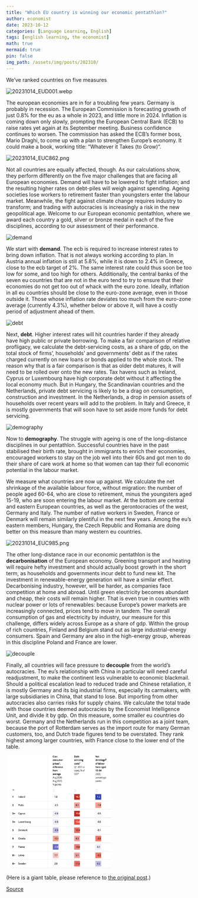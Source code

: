 ```yaml
---
title: "Which EU country is winning our economic pentathlon?"
author: economist
date: 2023-10-12
categories: [Language Learning, English]
tags: [english learning, the economist]
math: true
mermaid: true
pin: false
img_path: /assets/img/posts/202310/
---
```


We’ve ranked countries on five measures

![20231014_EUD001.webp](20231014_EUD001.webp)

The european economies are in for a troubling few years. Germany is probably in recession. The European Commission is forecasting growth of just 0.8% for the eu as a whole in 2023, and little more in 2024. Inflation is coming down only slowly, prompting the European Central Bank (ECB) to raise rates yet again at its September meeting. Business confidence continues to worsen. The commission has asked the ECB’s former boss, Mario Draghi, to come up with a plan to strengthen Europe’s economy. It could make a book, working title: “Whatever it Takes (to Grow)“.

![20231014_EUC862.png](20231014_EUC862.png)

Not all countries are equally affected, though. As our calculations show, they perform differently on the five major challenges that are facing all European economies. Demand will have to be lowered to fight inflation; and the resulting higher rates on debt-piles will weigh against spending. Ageing societies lose workers to retirement faster than youngsters enter the labour market. Meanwhile, the fight against climate change requires industry to transform; and trading with autocracies is increasingly a risk in the new geopolitical age. Welcome to our European economic pentathlon, where we award each country a gold, silver or bronze medal in each of the five disciplines, according to our assessment of their performance.

![demand](20231014_EUC982.png)

We start with **demand**. The ecb is required to increase interest rates to bring down inflation. That is not always working according to plan. In Austria annual inflation is still at 5.8%, while it is down to 2.4% in Greece, close to the ecb target of 2%. The same interest rate could thus soon be too low for some, and too high for others. Additionally, the central banks of the seven eu countries that are not in the euro tend to try to ensure that their economies do not get too out of whack with the euro zone. Ideally, inflation in all eu countries should be close to the euro-zone average, even in those outside it. Those whose inflation rate deviates too much from the euro-zone average (currently 4.3%), whether below or above it, will have a costly period of adjustment ahead of them.

![debt](20231014_EUC983.png)

Next, **debt**. Higher interest rates will hit countries harder if they already have high public or private borrowing. To make a fair comparison of relative profligacy, we calculate the debt-servicing costs, as a share of gdp, on the total stock of firms’, households’ and governments’ debt as if the rates charged currently on new loans or bonds applied to the whole stock. The reason why that is a fair comparison is that as older debt matures, it will need to be rolled over onto the new rates. Tax havens such as Ireland, Cyprus or Luxembourg have high corporate debt without it affecting the local economy much. But in Hungary, the Scandinavian countries and the Netherlands, private debt servicing is likely to be a drag on consumption, construction and investment. In the Netherlands, a drop in pension assets of households over recent years will add to the problem. In Italy and Greece, it is mostly governments that will soon have to set aside more funds for debt servicing.

![demography](20231014_EUC984.png)

Now to **demography**. The struggle with ageing is one of the long-distance disciplines in our pentathlon. Successful countries have in the past stabilised their birth rate, brought in immigrants to enrich their economies, encouraged workers to stay on the job well into their 60s and got men to do their share of care work at home so that women can tap their full economic potential in the labour market.

We measure what countries are now up against. We calculate the net shrinkage of the available labour force, without migration: the number of people aged 60-64, who are close to retirement, minus the youngsters aged 15-19, who are soon entering the labour market. At the bottom are central and eastern European countries, as well as the gerontocracies of the west, Germany and Italy. The number of native workers in Sweden, France or Denmark will remain similarly plentiful in the next few years. Among the eu’s eastern members, Hungary, the Czech Republic and Romania are doing better on this measure than many western eu countries.

![20231014_EUC985.png](20231014_EUC985.png)

The other long-distance race in our economic pentathlon is the **decarbonisation** of the European economy. Greening transport and heating will require hefty investment and should actually boost growth in the short term, as households and governments incur debt to fund new kit. The investment in renewable-energy generation will have a similar effect. Decarbonising industry, however, will be harder, as companies face competition at home and abroad. Until green electricity becomes abundant and cheap, their costs will remain higher. That is even true in countries with nuclear power or lots of renewables: because Europe’s power markets are increasingly connected, prices tend to move in tandem. The overall consumption of gas and electricity by industry, our measure for this challenge, differs widely across Europe as a share of gdp. Within the group of rich countries, Finland and Belgium stand out as large industrial-energy consumers. Spain and Germany are also in the high-energy group, whereas in this discipline Poland and France are lower.

![decouple](20231014_EUC986.png)

Finally, all countries will face pressure to **decouple** from the world’s autocracies. The eu’s relationship with China in particular will need careful readjustment, to make the continent less vulnerable to economic blackmail. Should a political escalation lead to reduced trade and Chinese retaliation, it is mostly Germany and its big industrial firms, especially its carmakers, with large subsidiaries in China, that stand to lose. But importing from other autocracies also carries risks for supply chains. We calculate the total trade with those countries deemed autocracies by the Economist Intelligence Unit, and divide it by gdp. On this measure, some smaller eu countries do worst. Germany and the Netherlands run in this competition as a joint team, because the port of Rotterdam serves as the import route for many German customers, too, and Dutch trade figures tend to be overstated. They rank highest among larger countries, with France close to the lower end of the table.

<img src="../../assets/img/posts/202310/image-20231018112048241.png" alt="image-20231018112048241" style="zoom:30%;" />

(Here is a giant table, please reference to [the original post](https://www.economist.com/europe/2023/10/12/our-european-economic-pentathlon).)

[Source](https://www.economist.com/europe/2023/10/12/our-european-economic-pentathlon)

